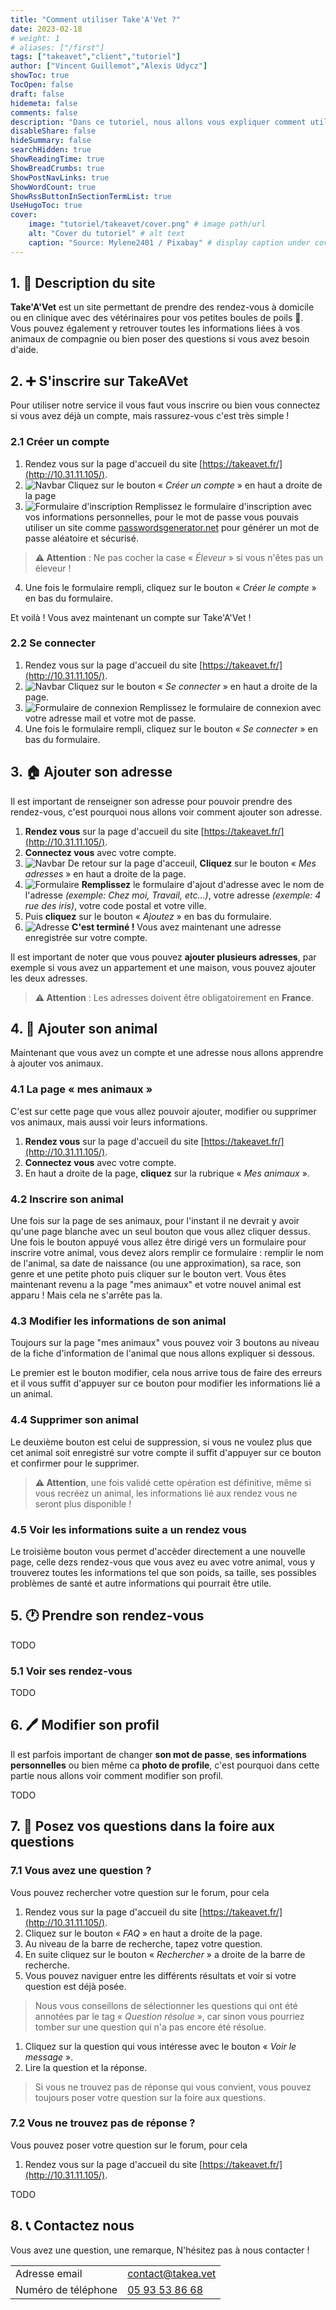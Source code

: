 ```yaml
---
title: "Comment utiliser Take'A'Vet ?"
date: 2023-02-18
# weight: 1
# aliases: ["/first"]
tags: ["takeavet","client","tutoriel"]
author: ["Vincent Guillemot","Alexis Udycz"]
showToc: true
TocOpen: false
draft: false
hidemeta: false
comments: false
description: "Dans ce tutoriel, nous allons vous expliquer comment utiliser notre service Take'A'Vet."
disableShare: false
hideSummary: false
searchHidden: true
ShowReadingTime: true
ShowBreadCrumbs: true
ShowPostNavLinks: true
ShowWordCount: true
ShowRssButtonInSectionTermList: true
UseHugoToc: true
cover:
    image: "tutoriel/takeavet/cover.png" # image path/url
    alt: "Cover du tutoriel" # alt text
    caption: "Source: Mylene2401 / Pixabay" # display caption under cover
---
```



## 1. 📜 Description du site

**Take'A'Vet** est un site permettant de prendre des rendez-vous à domicile ou en clinique avec des vétérinaires pour vos petites boules de poils 🐰. Vous pouvez également y retrouver toutes les informations liées à vos animaux de compagnie ou bien poser des questions si vous avez besoin d'aide.

## 2. ➕ S'inscrire sur TakeAVet

Pour utiliser notre service il vous faut vous inscrire ou bien vous connectez si vous avez déjà un compte, mais rassurez-vous c'est très simple !

### 2.1 Créer un compte

1. Rendez vous sur la page d'accueil du site [https://takeavet.fr/](http://10.31.11.105/).
2. ![Navbar](1_navbar.png) Cliquez sur le bouton « *Créer un compte* » en haut a droite de la page
3. ![Formulaire d'inscription](1_register.png) Remplissez le formulaire d'inscription avec vos informations personnelles, pour le mot de passe vous pouvais utiliser un site comme [passwordsgenerator.net](https://passwordsgenerator.net/) pour générer un mot de passe aléatoire et sécurisé.

> **⚠️ Attention** : Ne pas cocher la case « *Éleveur* » si vous n'êtes pas un éleveur !

4. Une fois le formulaire rempli, cliquez sur le bouton « *Créer le compte* » en bas du formulaire.

Et voilà ! Vous avez maintenant un compte sur Take'A'Vet !

### 2.2 Se connecter

1. Rendez vous sur la page d'accueil du site [https://takeavet.fr/](http://10.31.11.105/).
2. ![Navbar](2_navbar_login.png) Cliquez sur le bouton « *Se connecter* » en haut a droite de la page.
3. ![Formulaire de connexion](2_login.png) Remplissez le formulaire de connexion avec votre adresse mail et votre mot de passe.
4. Une fois le formulaire rempli, cliquez sur le bouton « *Se connecter* » en bas du formulaire.

## 3. 🏠 Ajouter son adresse

Il est important de renseigner son adresse pour pouvoir prendre des rendez-vous, c'est pourquoi nous allons voir comment ajouter son adresse.

1. **Rendez vous** sur la page d'accueil du site [https://takeavet.fr/](http://10.31.11.105/).
2. **Connectez vous** avec votre compte.
3. ![Navbar](3_navbar.png) De retour sur la page d'acceuil, **Cliquez** sur le bouton « *Mes adresses* » en haut a droite de la page.
4. ![Formulaire](3_form.png) **Remplissez** le formulaire d'ajout d'adresse avec le nom de l'adresse *(exemple: Chez moi, Travail, etc...)*, votre adresse *(exemple: 4 rue des iris)*, votre code postal et votre ville.
5. Puis **cliquez** sur le bouton « *Ajoutez* » en bas du formulaire.
6. ![Adresse](3_address.png) **C'est terminé !** Vous avez maintenant une adresse enregistrée sur votre compte.

Il est important de noter que vous pouvez **ajouter plusieurs adresses**, par exemple si vous avez un appartement et une maison, vous pouvez ajouter les deux adresses.

> **⚠️ Attention** : Les adresses doivent être obligatoirement en **France**.

## 4. 🐶 Ajouter son animal

Maintenant que vous avez un compte et une adresse nous allons apprendre à ajouter vos animaux.

### 4.1 La page « mes animaux »

C'est sur cette page que vous allez pouvoir ajouter, modifier ou supprimer vos animaux, mais aussi voir leurs informations.

1. **Rendez vous** sur la page d'accueil du site [https://takeavet.fr/](http://10.31.11.105/).
2. **Connectez vous** avec votre compte.
3. En haut a droite de la page, **cliquez** sur la rubrique « *Mes animaux* ».

### 4.2 Inscrire son animal

Une fois sur la page de ses animaux, pour l'instant il ne devrait y avoir qu'une page blanche avec un seul bouton que vous allez cliquer dessus. Une fois le bouton appuyé vous allez être dirigé vers un formulaire pour inscrire votre animal, vous devez alors remplir ce formulaire : remplir le nom de l'animal, sa date de naissance (ou une approximation), sa race, son genre et une petite photo puis cliquer sur le bouton vert. Vous êtes maintenant revenu a la page "mes animaux" et votre nouvel animal est apparu ! Mais cela ne s'arrête pas la.

### 4.3 Modifier les informations de son animal

Toujours sur la page "mes animaux" vous pouvez voir 3 boutons au niveau de la fiche d'information de l'animal que nous allons expliquer si dessous.

Le premier est le bouton modifier, cela nous arrive tous de faire des erreurs et il vous suffit d'appuyer sur ce bouton pour modifier les informations lié a un animal.

### 4.4 Supprimer son animal

Le deuxième bouton est celui de suppression, si vous ne voulez plus que cet animal soit enregistré sur votre compte il suffit d'appuyer sur ce bouton et confirmer pour le supprimer.

> **⚠️ Attention**, une fois validé cette opération est définitive, même si vous recréez un animal, les informations lié aux rendez vous ne seront plus disponible !

### 4.5 Voir les informations suite a un rendez vous

Le troisième bouton vous permet d'accèder directement a une nouvelle page, celle dezs rendez-vous que vous avez eu avec votre animal, vous y trouverez toutes les informations tel que son poids, sa taille, ses possibles problèmes de santé et autre informations qui pourrait être utile.

## 5. 🕐 Prendre son rendez-vous

TODO

### 5.1 Voir ses rendez-vous

TODO

## 6. 🖊 Modifier son profil

Il est parfois important de changer **son mot de passe**, **ses informations personnelles** ou bien même ca **photo de profile**, c'est pourquoi dans cette partie nous allons voir comment modifier son profil. 

TODO

## 7. 💬 Posez vos questions dans la foire aux questions

### 7.1 Vous avez une question ?

Vous pouvez rechercher votre question sur le forum, pour cela

1. Rendez vous sur la page d'accueil du site [https://takeavet.fr/](http://10.31.11.105/).
2. Cliquez sur le bouton « *FAQ* » en haut a droite de la page.
3. Au niveau de la barre de recherche, tapez votre question.
4. En suite cliquez sur le bouton « *Rechercher* » a droite de la barre de recherche.
5. Vous pouvez naviguer entre les différents résultats et voir si votre question est déjà posée.

> Nous vous conseillons de sélectionner les questions qui ont été annotées par le tag « *Question résolue* », car sinon vous pourriez tomber sur une question qui n'a pas encore été résolue.

1. Cliquez sur la question qui vous intéresse avec le bouton « *Voir le message* ».
2. Lire la question et la réponse.

> Si vous ne trouvez pas de réponse qui vous convient, vous pouvez toujours poser votre question sur la foire aux questions.

### 7.2 Vous ne trouvez pas de réponse ?

Vous pouvez poser votre question sur le forum, pour cela

1. Rendez vous sur la page d'accueil du site [https://takeavet.fr/](http://10.31.11.105/).

TODO

## 8. 📞 Contactez nous

Vous avez une question, une remarque, N'hésitez pas à nous contacter !

|                      |                                               |
|----------------------|-----------------------------------------------|
| Adresse email        | [contact@takea.vet](mailto:contact@takea.vet) |
| Numéro de téléphone  | [05 93 53 86 68](tel:+33593538668)            |
